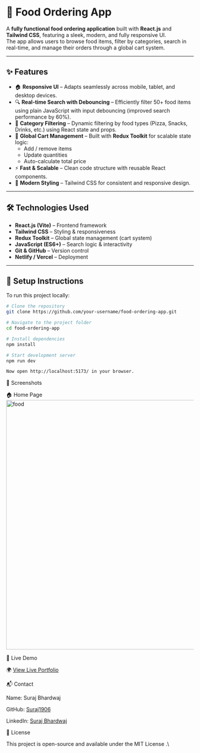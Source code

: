 # 🍔 Food Ordering App

A **fully functional food ordering application** built with **React.js** and **Tailwind CSS**, featuring a sleek, modern, and fully responsive UI.  
The app allows users to browse food items, filter by categories, search in real-time, and manage their orders through a global cart system.

---

## ✨ Features

- 🏠 **Responsive UI** – Adapts seamlessly across mobile, tablet, and desktop devices.  
- 🔍 **Real-time Search with Debouncing** – Efficiently filter 50+ food items using plain JavaScript with input debouncing (improved search performance by 60%).  
- 🍕 **Category Filtering** – Dynamic filtering by food types (Pizza, Snacks, Drinks, etc.) using React state and props.  
- 🛒 **Global Cart Management** – Built with **Redux Toolkit** for scalable state logic:  
  - Add / remove items  
  - Update quantities  
  - Auto-calculate total price  
- ⚡ **Fast & Scalable** – Clean code structure with reusable React components.  
- 🎨 **Modern Styling** – Tailwind CSS for consistent and responsive design.  

---

## 🛠️ Technologies Used

- **React.js (Vite)** – Frontend framework  
- **Tailwind CSS** – Styling & responsiveness  
- **Redux Toolkit** – Global state management (cart system)  
- **JavaScript (ES6+)** – Search logic & interactivity  
- **Git & GitHub** – Version control  
- **Netlify / Vercel** – Deployment  

---

## 🚀 Setup Instructions

To run this project locally:

```bash
# Clone the repository
git clone https://github.com/your-username/food-ordering-app.git

# Navigate to the project folder
cd food-ordering-app

# Install dependencies
npm install

# Start development server
npm run dev

Now open http://localhost:5173/ in your browser.
```
📸 Screenshots

🏠 Home Page
<img width="1345" height="670" alt="food" src="https://github.com/user-attachments/assets/4a9a6a25-20b9-420e-a3eb-9b2c420da525" />

🔗 Live Demo

🌍 [View Live Portfolio](https://flavoro-food-service.netlify.app/)


📬 Contact

Name: Suraj Bhardwaj

GitHub: [Suraj1906](https://github.com/Suraj1906)


LinkedIn: [Suraj Bhardwaj](https://www.linkedin.com/in/suraj-bhardwaj-620873217)



📄 License

This project is open-source and available under the MIT License
.\

